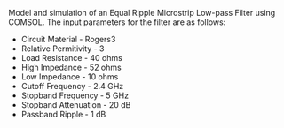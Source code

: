 Model and simulation of an Equal Ripple Microstrip Low-pass Filter using COMSOL. The input parameters for the filter are as follows:

* Circuit Material - Rogers3
* Relative Permitivity - 3
* Load Resistance - 40 ohms
* High Impedance - 52 ohms
* Low Impedance - 10 ohms
* Cutoff Frequency - 2.4 GHz
* Stopband Frequency - 5 GHz
* Stopband Attenuation - 20 dB
* Passband Ripple - 1 dB
